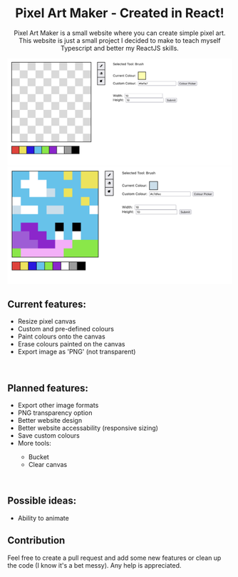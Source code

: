 <p align="center">
    <h1 align = "center">Pixel Art Maker - Created in React!</h1>
</p>
<p align="center">
    Pixel Art Maker is a small website where you can create simple pixel art. This website is just a small project I decided to make to teach myself Typescript and better my ReactJS skills.
</p>
 
<img src="https://github.com/BrookJeynes/pixel-art-maker/blob/main/src/assets/readme/blank-canvas-example.png" alt="Blank canvas example" />
<img alt="Snail drawn on canvas" src="https://github.com/BrookJeynes/pixel-art-maker/blob/main/src/assets/readme/snail-example.png" />

<br />
    
<h2>Current features:</h2>
    
<ul>
  <li>Resize pixel canvas</li>
  <li>Custom and pre-defined colours</li>
  <li>Paint colours onto the canvas</li>
  <li>Erase colours painted on the canvas</li>
  <li>Export image as 'PNG' (not transparent)</li>
</ul>

<br />

<h2>Planned features:</h2>
    
<ul>
  <li>Export other image formats</li>
  <li>PNG transparency option</li>
  <li>Better website design</li>
  <li>Better website accessability (responsive sizing)</li>
  <li>Save custom colours</li>
  <li>More tools:</li>
  <ul>
    <li>Bucket</li>
    <li>Clear canvas</li>
  </ul>
</ul>

<br />

## Possible ideas:
- Ability to animate

## Contribution
Feel free to create a pull request and add some new features or clean up the code (I know it's a bet messy). Any help is appreciated.
